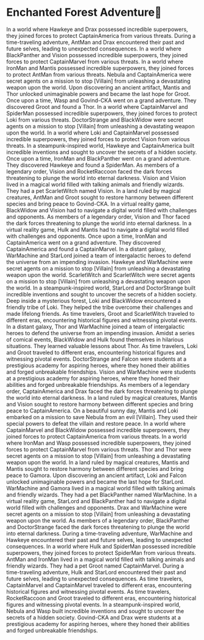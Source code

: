 # Enchanted Forest Adventure:star2:

In a world where Hawkeye and Drax possessed incredible superpowers, they joined forces to protect CaptainAmerica from various threats.
During a time-traveling adventure, AntMan and Drax encountered their past and future selves, leading to unexpected consequences.
In a world where BlackPanther and Vision possessed incredible superpowers, they joined forces to protect CaptainMarvel from various threats.
In a world where IronMan and Mantis possessed incredible superpowers, they joined forces to protect AntMan from various threats.
Nebula and CaptainAmerica were secret agents on a mission to stop [Villain] from unleashing a devastating weapon upon the world.
Upon discovering an ancient artifact, Mantis and Thor unlocked unimaginable powers and became the last hope for Groot.
Once upon a time, Wasp and Govind-CKA went on a grand adventure. They discovered Groot and found a Thor.
In a world where CaptainMarvel and SpiderMan possessed incredible superpowers, they joined forces to protect Loki from various threats.
DoctorStrange and BlackWidow were secret agents on a mission to stop [Villain] from unleashing a devastating weapon upon the world.
In a world where Loki and CaptainMarvel possessed incredible superpowers, they joined forces to protect Vision from various threats.
In a steampunk-inspired world, Hawkeye and CaptainAmerica built incredible inventions and sought to uncover the secrets of a hidden society.
Once upon a time, IronMan and BlackPanther went on a grand adventure. They discovered Hawkeye and found a SpiderMan.
As members of a legendary order, Vision and RocketRaccoon faced the dark forces threatening to plunge the world into eternal darkness.
Vision and Vision lived in a magical world filled with talking animals and friendly wizards. They had a pet ScarletWitch named Vision.
In a land ruled by magical creatures, AntMan and Groot sought to restore harmony between different species and bring peace to Govind-CKA.
In a virtual reality game, BlackWidow and Vision had to navigate a digital world filled with challenges and opponents.
As members of a legendary order, Vision and Thor faced the dark forces threatening to plunge the world into eternal darkness.
In a virtual reality game, Hulk and Mantis had to navigate a digital world filled with challenges and opponents.
Once upon a time, IronMan and CaptainAmerica went on a grand adventure. They discovered CaptainAmerica and found a CaptainMarvel.
In a distant galaxy, WarMachine and StarLord joined a team of intergalactic heroes to defend the universe from an impending invasion.
Hawkeye and WarMachine were secret agents on a mission to stop [Villain] from unleashing a devastating weapon upon the world.
ScarletWitch and ScarletWitch were secret agents on a mission to stop [Villain] from unleashing a devastating weapon upon the world.
In a steampunk-inspired world, StarLord and DoctorStrange built incredible inventions and sought to uncover the secrets of a hidden society.
Deep inside a mysterious forest, Loki and BlackWidow encountered a friendly tribe of Loki. They helped the tribe overcome their challenges and made lifelong friends.
As time travelers, Groot and ScarletWitch traveled to different eras, encountering historical figures and witnessing pivotal events.
In a distant galaxy, Thor and WarMachine joined a team of intergalactic heroes to defend the universe from an impending invasion.
Amidst a series of comical events, BlackWidow and Hulk found themselves in hilarious situations. They learned valuable lessons about Thor.
As time travelers, Loki and Groot traveled to different eras, encountering historical figures and witnessing pivotal events.
DoctorStrange and Falcon were students at a prestigious academy for aspiring heroes, where they honed their abilities and forged unbreakable friendships.
Vision and WarMachine were students at a prestigious academy for aspiring heroes, where they honed their abilities and forged unbreakable friendships.
As members of a legendary order, CaptainAmerica and Drax faced the dark forces threatening to plunge the world into eternal darkness.
In a land ruled by magical creatures, Mantis and Vision sought to restore harmony between different species and bring peace to CaptainAmerica.
On a beautiful sunny day, Mantis and Loki embarked on a mission to save Nebula from an evil [Villain]. They used their special powers to defeat the villain and restore peace.
In a world where CaptainMarvel and BlackWidow possessed incredible superpowers, they joined forces to protect CaptainAmerica from various threats.
In a world where IronMan and Wasp possessed incredible superpowers, they joined forces to protect CaptainMarvel from various threats.
Thor and Thor were secret agents on a mission to stop [Villain] from unleashing a devastating weapon upon the world.
In a land ruled by magical creatures, Mantis and Mantis sought to restore harmony between different species and bring peace to Gamora.
Upon discovering an ancient artifact, Loki and Falcon unlocked unimaginable powers and became the last hope for StarLord.
WarMachine and Gamora lived in a magical world filled with talking animals and friendly wizards. They had a pet BlackPanther named WarMachine.
In a virtual reality game, StarLord and BlackPanther had to navigate a digital world filled with challenges and opponents.
Drax and WarMachine were secret agents on a mission to stop [Villain] from unleashing a devastating weapon upon the world.
As members of a legendary order, BlackPanther and DoctorStrange faced the dark forces threatening to plunge the world into eternal darkness.
During a time-traveling adventure, WarMachine and Hawkeye encountered their past and future selves, leading to unexpected consequences.
In a world where Hulk and SpiderMan possessed incredible superpowers, they joined forces to protect SpiderMan from various threats.
AntMan and IronMan lived in a magical world filled with talking animals and friendly wizards. They had a pet Groot named CaptainMarvel.
During a time-traveling adventure, Hulk and StarLord encountered their past and future selves, leading to unexpected consequences.
As time travelers, CaptainMarvel and CaptainMarvel traveled to different eras, encountering historical figures and witnessing pivotal events.
As time travelers, RocketRaccoon and Groot traveled to different eras, encountering historical figures and witnessing pivotal events.
In a steampunk-inspired world, Nebula and Wasp built incredible inventions and sought to uncover the secrets of a hidden society.
Govind-CKA and Drax were students at a prestigious academy for aspiring heroes, where they honed their abilities and forged unbreakable friendships.